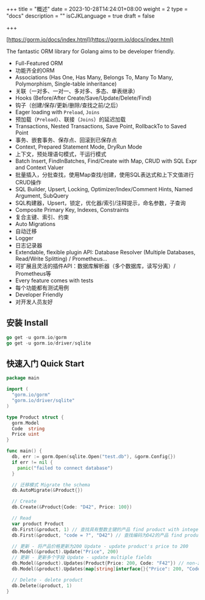 +++
title = "概述"
date = 2023-10-28T14:24:01+08:00
weight = 2
type = "docs"
description = ""
isCJKLanguage = true
draft = false

+++

[https://gorm.io/docs/index.html](https://gorm.io/docs/index.html)

The fantastic ORM library for Golang aims to be developer friendly.

- Full-Featured ORM
- 功能齐全的ORM
- Associations (Has One, Has Many, Belongs To, Many To Many, Polymorphism, Single-table inheritance)
- 关联（一对多、一对一、多对多、多态、单表继承）
- Hooks (Before/After Create/Save/Update/Delete/Find)
- 钩子（创建/保存/更新/删除/查找之前/之后）
- Eager loading with `Preload`, `Joins`
- 预加载（`Preload`）、联接（`Joins`）的延迟加载
- Transactions, Nested Transactions, Save Point, RollbackTo to Saved Point
- 事务、嵌套事务、保存点、回滚到已保存点
- Context, Prepared Statement Mode, DryRun Mode
- 上下文，预处理语句模式，干运行模式
- Batch Insert, FindInBatches, Find/Create with Map, CRUD with SQL Expr and Context Valuer
- 批量插入，分批查找，使用Map查找/创建，使用SQL表达式和上下文值进行CRUD操作
- SQL Builder, Upsert, Locking, Optimizer/Index/Comment Hints, Named Argument, SubQuery
- SQL构建器，Upsert，锁定，优化器/索引/注释提示，命名参数，子查询
- Composite Primary Key, Indexes, Constraints
- 复合主键、索引、约束
- Auto Migrations
- 自动迁移
- Logger
- 日志记录器
- Extendable, flexible plugin API: Database Resolver (Multiple Databases, Read/Write Splitting) / Prometheus…
- 可扩展且灵活的插件API：数据库解析器（多个数据库，读写分离）/ Prometheus等
- Every feature comes with tests
- 每个功能都有测试用例
- Developer Friendly
- 对开发人员友好

## 安装 Install

``` go
go get -u gorm.io/gorm
go get -u gorm.io/driver/sqlite
```

## 快速入门 Quick Start

```go
package main

import (
  "gorm.io/gorm"
  "gorm.io/driver/sqlite"
)

type Product struct {
  gorm.Model
  Code  string
  Price uint
}

func main() {
  db, err := gorm.Open(sqlite.Open("test.db"), &gorm.Config{})
  if err != nil {
    panic("failed to connect database")
  }

  // 迁移模式 Migrate the schema
  db.AutoMigrate(&Product{})

  // Create
  db.Create(&Product{Code: "D42", Price: 100})

  // Read
  var product Product
  db.First(&product, 1) // 查找具有整数主键的产品 find product with integer primary key
  db.First(&product, "code = ?", "D42") // 查找编码为D42的产品 find product with code D42

  // 更新 - 将产品价格更新为200 Update - update product's price to 200
  db.Model(&product).Update("Price", 200)
  // 更新 - 更新多个字段 Update - update multiple fields
  db.Model(&product).Updates(Product{Price: 200, Code: "F42"}) // non-zero fields
  db.Model(&product).Updates(map[string]interface{}{"Price": 200, "Code": "F42"})

  // Delete - delete product
  db.Delete(&product, 1)
}
```